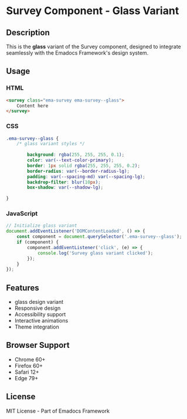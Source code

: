 # Survey Component - Glass Variant

## Description
This is the **glass** variant of the Survey component, designed to integrate seamlessly with the Emadocs Framework's design system.

## Usage

### HTML
```html
<survey class="ema-survey ema-survey--glass">
    Content here
</survey>
```

### CSS
```css
.ema-survey--glass {
    /* glass variant styles */
    
        background: rgba(255, 255, 255, 0.1);
        color: var(--text-color-primary);
        border: 1px solid rgba(255, 255, 255, 0.2);
        border-radius: var(--border-radius-lg);
        padding: var(--spacing-md) var(--spacing-lg);
        backdrop-filter: blur(10px);
        box-shadow: var(--shadow-lg);
    
}
```

### JavaScript
```javascript
// Initialize glass variant
document.addEventListener('DOMContentLoaded', () => {
    const component = document.querySelector('.ema-survey--glass');
    if (component) {
        component.addEventListener('click', (e) => {
            console.log('Survey glass variant clicked');
        });
    }
});
```

## Features
- glass design variant
- Responsive design
- Accessibility support
- Interactive animations
- Theme integration

## Browser Support
- Chrome 60+
- Firefox 60+
- Safari 12+
- Edge 79+

## License
MIT License - Part of Emadocs Framework
